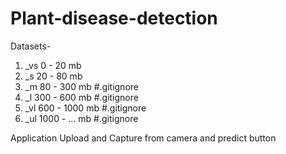 # Plant-disease-detection
Datasets- 
1. _vs  0 - 20 mb 
2. _s	20 - 80 mb
3. _m	80 - 300 mb		#.gitignore
4. _l	300 - 600 mb		#.gitignore
5. _vl	600 - 1000 mb 		#.gitignore
6. _ul  1000 - ... mb		#.gitignore


Application
Upload and Capture from camera
and predict button
